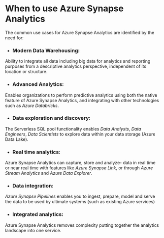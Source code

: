 # When to use Azure Synapse Analytics
The common use cases for Azure Synapse Analytics are identified by the need for:

- ### Modern Data Warehousing:
Ability to integrate all data including big data for analytics and reporting purposes from a descriptive analytics perspective, independent of its location or structure.
- ### Advanced Analytics: 
Enables organizations to perform predictive analytics using both the native feature of Azure Synapse Analytics, and integrating with other technologies such as *Azure Databricks*.
- ### Data exploration and discovery:
The Serverless SQL pool functionality enables *Data Analysts*, *Data Engineers*, *Data Scientists* to explore data within your data storage (Azure Data Lake).
- ### Real time analytics:
Azure Synapse Analytics can capture, store and analyze- data in real time or near real time with features like *Azure Synapse Link*, or through *Azure Stream Analytics* and *Azure Data Explorer*.
- ### Data integration:
*Azure Synapse Pipelines* enables you to ingest, prepare, model and serve the data to be used by ultimate systems (such as existing Azure services)
- ### Integrated analytics:
Azure Synapse Analytics removes complexity putting together the analytics landscape into one service.

